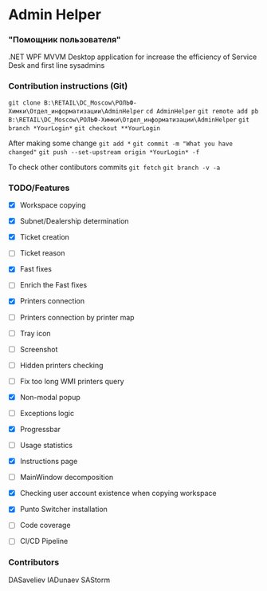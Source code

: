 ﻿# Admin Helper
### "Помощник пользователя"
.NET WPF MVVM Desktop application for increase the efficiency of Service Desk and first line sysadmins 


### Contribution instructions (Git)
```git clone B:\RETAIL\DC_Moscow\РОЛЬФ-Химки\Отдел_информатизации\AdminHelper```
```cd AdminHelper```
```git remote add pb B:\RETAIL\DC_Moscow\РОЛЬФ-Химки\Отдел_информатизации\AdminHelper```
```git branch *YourLogin*```
```git checkout **YourLogin```

After making some change
```git add *```
```git commit -m "What you have changed"```
```git push --set-upstream origin *YourLogin* -f```

To check other contibutors commits
```git fetch```
```git branch -v -a```

### TODO/Features
- [x] Workspace copying
- [x] Subnet/Dealership determination
- [x] Ticket creation
- [ ] Ticket reason
- [x] Fast fixes
- [ ] Enrich the Fast fixes
- [x] Printers connection
- [ ] Printers connection by printer map
- [ ] Tray icon
- [ ] Screenshot
- [ ] Hidden printers checking
- [ ] Fix too long WMI printers query
- [x] Non-modal popup
- [ ] Exceptions logic
- [x] Progressbar
- [ ] Usage statistics
- [x] Instructions page
- [ ] MainWindow decomposition
- [x] Checking user account existence when copying workspace
- [x] Punto Switcher installation
- [ ] Code coverage
- [ ] CI/CD Pipeline


### Contributors
DASaveliev
IADunaev
SAStorm